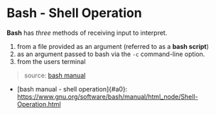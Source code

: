 # Bash - Shell Operation

**Bash** has *three* methods of receiving input to interpret.
  1. from a file provided as an argument (referred to as a **bash script**)
  1. as an argument passed to bash via the `-c` command-line option.
  1. from the users terminal
> source: [bash manual](#a0)




* [bash manual - shell operation]{#a0}: <https://www.gnu.org/software/bash/manual/html_node/Shell-Operation.html>
